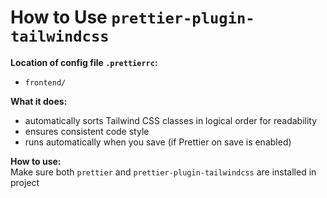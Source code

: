 # How to Use `prettier-plugin-tailwindcss`

**Location of config file `.prettierrc`:**

- `frontend/`

**What it does:**

- automatically sorts Tailwind CSS classes in logical order for readability
- ensures consistent code style
- runs automatically when you save (if Prettier on save is enabled)

**How to use:**  
Make sure both `prettier` and `prettier-plugin-tailwindcss` are installed in project
